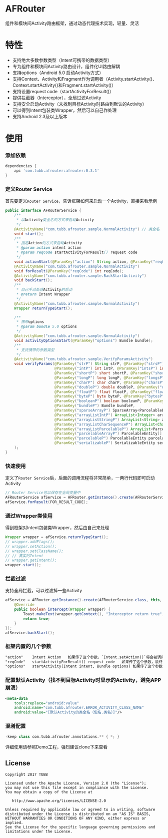 AFRouter
=========
组件和模块间Activity路由框架，通过动态代理技术实现，轻量、灵活

特性
======== 
 
 * 支持绝大多数参数类型（Intent可携带的数据类型）
 * 专为组件和模块间Activity路由设计，组件化UI路由解耦
 * 支持options（Android 5.0 启动Activity方式）
 * 支持Context、Activity和Fragment作为调用者（Activity.startActivity()、Context.startActivity()和Fragment.startActivity()）
 * 支持设置request code（startActivityForResult()）
 * 提供拦截器（Interceptor），全局过滤Activity
 * 支持安全启动Activity（未找到目标Activity时路由到默认的Activity）
 * 可以得到Intent包装类Wrapper，然后可以自己作处理
 * 支持Android 2.3及以上版本

使用
=====

### 添加依赖
```groovy
dependencies {
    api 'com.tubb.afrouter:afrouter:0.3.1'
}
```

### 定义Router Service
首先要定义`Router Service`，告诉框架如何来启动一个Activity，直接来看示例
```java
public interface AFRouterService {
    /**
     * 以Activity类全名的方式来启动Activity
     */
    @ActivityName("com.tubb.afrouter.sample.NormalActivity") // 类全名
    void start();
    /**
     * 指定Action的方式来启动Activity
     * @param action intent action
     * @param reqCode startActivityForResult() request code
     */
    void actionStart(@ParamKey("action") String action, @ParamKey("reqCode") int reqCode);
    @ActivityName("com.tubb.afrouter.sample.NormalActivity")
    void forResult(@ParamKey("reqCode") int reqCode);
    @ActivityName("com.tubb.afrouter.sample.BackStartActivity")
    void backStart();
    /**
     * 自己手动处理Activity的启动
     * @return Intent Wrapper
     */
    @ActivityName("com.tubb.afrouter.sample.NormalActivity")
    Wrapper returnTypeStart();

    /**
     * 携带options
     * @param bundle 5.0 options
     */
    @ActivityName("com.tubb.afrouter.sample.NormalActivity")
    void activityOptionsStart(@ParamKey("options") Bundle bundle);
    /**
     * 支持携带的参数类型
     */
    @ActivityName("com.tubb.afrouter.sample.VerifyParamsActivity")
    void verifyParams(@ParamKey("strP") String strP, @ParamKey("strsP") String[] strsP,
                      @ParamKey("intP") int intP, @ParamKey("intsP") int[] intsP,
                      @ParamKey("shortP") short shortP, @ParamKey("shortsP") short[] shortsP,
                      @ParamKey("longP") long longP, @ParamKey("longsP") long[] longsP,
                      @ParamKey("charP") char charP, @ParamKey("charsP") char[] charsP,
                      @ParamKey("doubleP") double doubleP, @ParamKey("doublesP") double[] doublesP,
                      @ParamKey("floatP") float floatP, @ParamKey("floatsP") float[] floatsP,
                      @ParamKey("byteP") byte byteP, @ParamKey("bytesP") byte[] bytesP,
                      @ParamKey("booleanP") boolean booleanP, @ParamKey("booleansP") boolean[] booleansP,
                      @ParamKey("bundleP") Bundle bundleP,
                      @ParamKey("sparseArrayP") SparseArray<ParcelableEntity> sparseArrayP,
                      @ParamKey("arrayListIntP") ArrayList<Integer> arrayListIntP,
                      @ParamKey("arrayListStringP") ArrayList<String> arrayListStringP,
                      @ParamKey("arrayListCharSequenceP") ArrayList<CharSequence> arrayListCharSequenceP,
                      @ParamKey("arrayListParcelableP") ArrayList<ParcelableEntity> arrayListParcelableP,
                      @ParamKey("parcelableArrayP") ParcelableEntity[] parcelableArrayP,
                      @ParamKey("parcelableP") ParcelableEntity parcelableP,
                      @ParamKey("serializableP") SerializableEntity serializableP
    );
}
```

### 快速使用
定义了`Router Service`后，后面的调用流程将非常简单，一两行代码即可启动Activity
```java
// Router Service可以保存在全局变量中
AFRouterService afService = AFRouter.getInstance().create(AFRouterService.class, this);
afService.forResult(FOR_RESULT_CODE);
```

### 通过Wrapper类使用
得到框架对Intent包装类Wrapper，然后由自己来处理
```java
Wrapper wrapper = afService.returnTypeStart();
// wrapper.addFlags();
// wrapper.setAction();
// wrapper.setClassName();
// // 真实的Intent
// wrapper.getIntent();
wrapper.start();
```

### 拦截过滤
支持全局拦截，可以过滤掉一些Activity
```java
afService = AFRouter.getInstance().create(AFRouterService.class, this, new Interceptor() {
    @Override
    public boolean intercept(Wrapper wrapper) {
        Toast.makeText(wrapper.getContext(), "Interceptor return true", Toast.LENGTH_SHORT).show();
        return true;
    }
});
afService.backStart();
```

### 框架内置的几个参数
```xml
"action"    Intent Action   如果传了这个参数，`Intent.setAction()`将会被调用
"reqCode"   startActivityForResult() request code   如果传了这个参数，最终调用的是`startActivityForResult()`
"options"   startActivity(Intent intent, Bundle options) 如果传了这个参数，`startActivity(Intent intent, Bundle options)`或`startActivityForResult(Intent intent, Bundle options)`将被调用
```

### 配置默认Activity（找不到目标Activity时显示的Activity，避免APP崩溃）
```xml
<meta-data
    tools:replace="android:value"
    android:name="com.tubb.afrouter.ERROR_ACTIVITY_CLASS_NAME"
    android:value="[默认Activity的类全名（包名.类名）]"/>
```

### 混淆配置
``` groovy
-keep class com.tubb.afrouter.annotations.** { *; }
```

详细使用请参照Demo工程，强烈建议clone下来查看

License
-------

    Copyright 2017 TUBB

    Licensed under the Apache License, Version 2.0 (the "License");
    you may not use this file except in compliance with the License.
    You may obtain a copy of the License at

       http://www.apache.org/licenses/LICENSE-2.0

    Unless required by applicable law or agreed to in writing, software
    distributed under the License is distributed on an "AS IS" BASIS,
    WITHOUT WARRANTIES OR CONDITIONS OF ANY KIND, either express or implied.
    See the License for the specific language governing permissions and
    limitations under the License.
